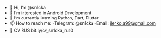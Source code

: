 - 👋 Hi, I’m @sn1cka
- 👀 I’m interested in Android Development
- 🌱 I’m currently learning Python, Dart, Flutter
- 📫 How to reach me:
      -Telegram: @sn1cka
      -Email: ilenko.a99@gmail.com
- 📑 CV RUS bit.ly/cv_sn1cka_rus0

